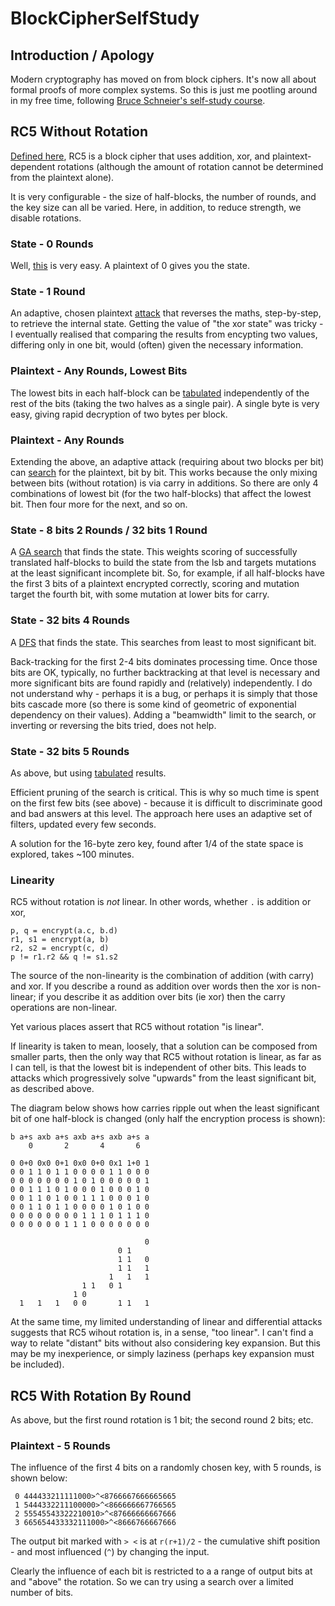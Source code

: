 # BlockCipherSelfStudy

## Introduction / Apology

Modern cryptography has moved on from block ciphers.  It's now all about
formal proofs of more complex systems.  So this is just me pootling around in
my free time, following [Bruce Schneier's self-study
course](https://github.com/andrewcooke/BlockCipherSelfStudy.jl/blob/master/doc/schneier-self-study.pdf).

## RC5 Without Rotation

[Defined
here](https://github.com/andrewcooke/BlockCipherSelfStudy.jl/blob/master/doc/rivest-rc5.pdf),
RC5 is a block cipher that uses addition, xor, and plaintext-dependent
rotations (although the amount of rotation cannot be determined from the
plaintext alone).

It is very configurable - the size of half-blocks, the number of rounds, and
the key size can all be varied.  Here, in addition, to reduce strength, we
disable rotations.

### State - 0 Rounds

Well,
[this](https://github.com/andrewcooke/BlockCipherSelfStudy.jl/blob/master/src/RC5.jl#L142)
is very easy.  A plaintext of 0 gives you the state.

### State - 1 Round

An adaptive, chosen plaintext
[attack](https://github.com/andrewcooke/BlockCipherSelfStudy.jl/blob/master/src/RC5.jl#L164)
that reverses the maths, step-by-step, to retrieve the internal state.
Getting the value of "the xor state" was tricky - I eventually realised that
comparing the results from encypting two values, differing only in one bit,
would (often) given the necessary information.

### Plaintext - Any Rounds, Lowest Bits

The lowest bits in each half-block can be
[tabulated](https://github.com/andrewcooke/BlockCipherSelfStudy.jl/blob/master/src/RC5.jl#L242)
independently of the rest of the bits (taking the two halves as a single
pair).  A single byte is very easy, giving rapid decryption of two bytes per
block.

### Plaintext - Any Rounds

Extending the above, an adaptive attack (requiring about two blocks per bit)
can
[search](https://github.com/andrewcooke/BlockCipherSelfStudy.jl/blob/master/src/RC5.jl#L295)
for the plaintext, bit by bit.  This works because the only mixing between
bits (without rotation) is via carry in additions.  So there are only 4
combinations of lowest bit (for the two half-blocks) that affect the lowest
bit.  Then four more for the next, and so on.

### State - 8 bits 2 Rounds / 32 bits 1 Round

A [GA
search](https://github.com/andrewcooke/BlockCipherSelfStudy.jl/blob/master/src/RC5.jl#L32)
that finds the state.  This weights scoring of successfully translated
half-blocks to build the state from the lsb and targets mutations at the least
significant incomplete bit.  So, for example, if all half-blocks have the
first 3 bits of a plaintext encrypted correctly, scoring and mutation target
the fourth bit, with some mutation at lower bits for carry.

### State - 32 bits 4 Rounds

A
[DFS](https://github.com/andrewcooke/BlockCipherSelfStudy.jl/blob/master/src/RC5.jl#L438)
that finds the state.  This searches from least to most significant bit.

Back-tracking for the first 2-4 bits dominates processing time.  Once those
bits are OK, typically, no further backtracking at that level is necessary and
more significant bits are found rapidly and (relatively) independently.  I do
not understand why - perhaps it is a bug, or perhaps it is simply that those
bits cascade more (so there is some kind of geometric of exponential
dependency on their values).  Adding a "beamwidth" limit to the search, or
inverting or reversing the bits tried, does not help.

### State - 32 bits 5 Rounds

As above, but using
[tabulated](https://github.com/andrewcooke/BlockCipherSelfStudy.jl/blob/master/src/RC5.jl#L561)
results.

Efficient pruning of the search is critical.  This is why so much time is
spent on the first few bits (see above) - because it is difficult to
discriminate good and bad answers at this level.  The approach here uses an
adaptive set of filters, updated every few seconds.

A solution for the 16-byte zero key, found after 1/4 of the state space is
explored, takes ~100 minutes.

### Linearity

RC5 without rotation is *not* linear.  In other words, whether `.` is addition
or xor,

```
p, q = encrypt(a.c, b.d)
r1, s1 = encrypt(a, b)
r2, s2 = encrypt(c, d)
p != r1.r2 && q != s1.s2
```

The source of the non-linearity is the combination of addition (with carry)
and xor.  If you describe a round as addition over words then the xor is
non-linear; if you describe it as addition over bits (ie xor) then the carry
operations are non-linear.

Yet various places assert that RC5 without rotation "is linear".

If linearity is taken to mean, loosely, that a solution can be composed from
smaller parts, then the only way that RC5 without rotation is linear, as far
as I can tell, is that the lowest bit is independent of other bits.  This
leads to attacks which progressively solve "upwards" from the least
significant bit, as described above.

The diagram below shows how carries ripple out when the least significant bit
of one half-block is changed (only half the encryption process is shown):

```
b a+s axb a+s axb a+s axb a+s a
    0       2       4       6  
                               
0 0+0 0x0 0+1 0x0 0+0 0x1 1+0 1
0 0 1 1 0 1 1 0 0 0 0 1 1 0 0 0
0 0 0 0 0 0 0 1 0 1 0 0 0 0 0 1
0 0 1 1 1 0 1 0 0 0 1 0 0 0 1 0
0 0 1 1 0 1 0 0 1 1 1 0 0 0 1 0
0 0 1 1 0 1 1 0 0 0 0 1 0 1 0 0
0 0 0 0 0 0 0 0 1 1 1 0 1 1 1 0
0 0 0 0 0 0 1 1 1 0 0 0 0 0 0 0

                              0
                        0 1    
                        1 1   0
                        1 1   1
                      1   1   1
                1 1   0 1      
              1 0              
  1   1   1   0 0       1 1   1
```

At the same time, my limited understanding of linear and differential attacks
suggests that RC5 wihout rotation is, in a sense, "too linear".  I can't find
a way to relate "distant" bits without also considering key expansion.  But
this may be my inexperience, or simply laziness (perhaps key expansion must be
included).

## RC5 With Rotation By Round

As above, but the first round rotation is 1 bit; the second round 2 bits; etc.

### Plaintext - 5 Rounds 

The influence of the first 4 bits on a randomly chosen key, with 5 rounds, is
shown below:

```
 0 444433211111000>^<8766667666665665
 1 5444332211100000>^<866666667766565
 2 55545543322210010>^<87666666667666
 3 665654433332111000>^<8666766667666
```

The output bit marked with `> <` is at `r(r+1)/2` - the cumulative shift
position - and most influenced (`^`) by changing the input.

Clearly the influence of each bit is restricted to a a range of output bits at
and "above" the rotation.  So we can try using a search over a limited number
of bits.


<!--
[![Build Status](https://travis-ci.org/andrewcooke/BlockCipherSelfStudy.jl.png)](https://travis-ci.org/andrewcooke/BlockCipherSelfStudy.jl)
-->
